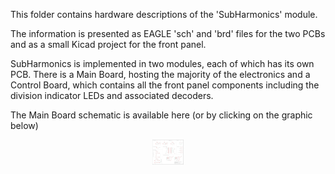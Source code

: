 This folder contains hardware descriptions of the 'SubHarmonics' module.

The information is presented as EAGLE 'sch' and 'brd' files for the two PCBs and as a small Kicad project for the front panel.

SubHarmonics is implemented in two modules, each of which has its own PCB. There is a Main Board, hosting the majority of the electronics and
a Control Board, which contains all the front panel components including the division indicator LEDs and associated decoders.

The Main Board schematic is available here (or by clicking on the graphic below)

<p align='center' width=100%>

<img width=10%, src="https://github.com/m0xpd/SubHarmonics/blob/main/Hardware/Control%20Board%20Schematic.png">
</p>


